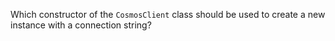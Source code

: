 Which constructor of the ``CosmosClient`` class should be used to create a new instance with a connection string?
